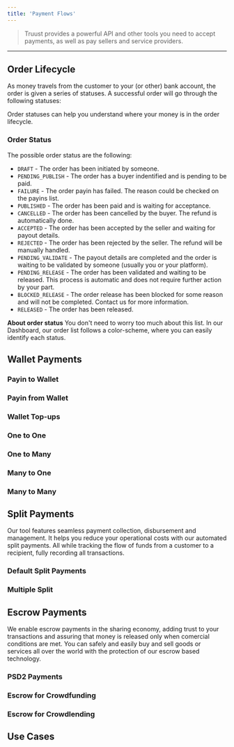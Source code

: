 ```yaml
---
title: 'Payment Flows'
---
```


> Truust provides a powerful API and other tools you need to accept payments, as well as pay sellers and service providers.

---

## Order Lifecycle

As money travels from the customer to your (or other) bank account, the order is given a series of statuses. A successful order will go through the following statuses:

Order statuses can help you understand where your money is in the order lifecycle.

### Order Status

The possible order status are the following:

- `DRAFT` - The order has been initiated by someone.
- `PENDING_PUBLISH` - The order has a buyer indentified and is pending to be paid.
- `FAILURE` - The order payin has failed. The reason could be checked on the payins list.
- `PUBLISHED` - The order has been paid and is waiting for acceptance.
- `CANCELLED` - The order has been cancelled by the buyer. The refund is automatically done.
- `ACCEPTED` - The order has been accepted by the seller and waiting for payout details.
- `REJECTED` - The order has been rejected by the seller. The refund will be manually handled.
- `PENDING_VALIDATE` - The payout details are completed and the order is waiting to be validated by someone (usually you or your platform).
- `PENDING_RELEASE` - The order has been validated and waiting to be released. This process is automatic and does not require further action by your part.
- `BLOCKED_RELEASE` - The order release has been blocked for some reason and will not be completed. Contact us for more information.
- `RELEASED` - The order has been released.

**About order status**
You don't need to worry too much about this list. In our Dashboard, our order list follows a color-scheme, where you can easily identify each status.

## Wallet Payments

### Payin to Wallet

### Payin from Wallet

### Wallet Top-ups

### One to One

### One to Many

### Many to One

### Many to Many

## Split Payments

Our tool features seamless payment collection, disbursement and management. It helps you reduce your operational costs with our automated split payments. All while tracking the flow of funds from a customer to a recipient, fully recording all transactions.

### Default Split Payments

### Multiple Split

## Escrow Payments

We enable escrow payments in the sharing economy, adding trust to your transactions and assuring that money is released only when comercial conditions are met. You can safely and easily buy and sell goods or services all over the world with the protection of our escrow based technology.

### PSD2 Payments

### Escrow for Crowdfunding

### Escrow for Crowdlending

## Use Cases
